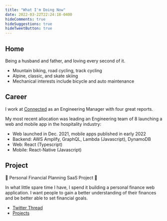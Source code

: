 ```yaml
---
title: "What I'm Doing Now"
date: 2022-03-22T22:24:18-0400
hideComments: true
hideSuggestions: true
hideTweetButton: true
---
```


## Home
Being a husband and father, and loving every second of it.

- Mountain biking, road cycling, track cycling
- Alpine, classic, and skate skiing
- Mechanical interests include bicycle and auto maintenance

## Career
I work at [Connected](https://connected.io) as an Engineering Manager with four great reports.

My most recent allocation was leading an Engineering team of 8 launching a web and mobile app in the hospitality industry:
- Web launched in Dec. 2021, mobile apps published in early 2022
- Backend: AWS Amplify, GraphQL, Lambda (Javascript), DynamoDB
- Web: React (Typescript)
- Mobile: React-Native (Javascript)

## Project
🚧 Personal Financial Planning SaaS Project 🚧

In what little spare time I have, I spend it building a personal finance web application.
I want people to gain a better understanding of their finances and be better able to set
financial goals.

- [Twitter Thread](https://twitter.com/MattDeLuco/status/1381814633951072257)
- [Projects](/projects)
